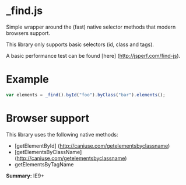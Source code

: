 # _find.js

Simple wrapper around the (fast) native selector methods that modern browsers support. 

This library only supports basic selectors (id, class and tags).

A basic performance test can be found [here] (http://jsperf.com/find-js).

# Example

```javascript
var elements = _find().byId("foo").byClass("bar").elements();
```

# Browser support
This library uses the following native methods:

* [getElementById] (http://caniuse.com/getelementsbyclassname)
* [getElementsByClassName] (http://caniuse.com/getelementsbyclassname)
* getElementsByTagName

**Summary:** IE9+



